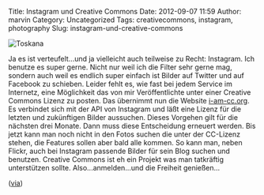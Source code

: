 Title: Instagram und Creative Commons
Date: 2012-09-07 11:59
Author: marvin
Category: Uncategorized
Tags: creativecommons, instagram, photography
Slug: instagram-und-creative-commons

![Toskana]({filename}/images/7948557084_9c11941223_b.jpg)

Ja es ist verteufelt...und ja vielleicht auch teilweise zu Recht:
Instagram. Ich benutze es super gerne. Nicht nur weil ich die Filter
sehr gerne mag, sondern auch weil es endlich super einfach ist Bilder
auf Twitter und auf Facebook zu schieben. Leider fehlt es, wie fast bei
jedem Service im Internetz, eine Möglichkeit das von mir Veröffentlichte
unter einer Creative Commons Lizenz zu posten. Das übernimmt nun die
Website [i-am-cc.org](http://i-am-cc.org/instagram/marvinxsteadfast). Es
verbindet sich mit der API von Instagram und läßt eine Lizenz für die
letzten und zukünftigen Bilder aussuchen. Dieses Vorgehen gilt für die
nächsten drei Monate. Dann muss diese Entscheidung erneuert werden. Bis
jetzt kann man noch nicht in den Fotos suchen die unter der CC-Lizenz
stehen, die Features sollen aber bald alle kommen. So kann man, neben
Flickr, auch bei Instagram passende Bilder für sein Blog suchen und
benutzen. Creative Commons ist eh ein Projekt was man tatkräftig
unterstützen sollte. Also...anmelden...und die Freiheit genießen...

([via](http://www.petapixel.com/2012/08/24/i-am-cc-allows-instagram-users-to-share-under-a-creative-commons-license))

